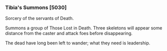 ### Tibia's Summons [5030]

Sorcery of the servants of Death.

Summons a group of Those Lost in Death. Three skeletons will appear some distance from the caster and attack foes before disappearing.

The dead have long been left to wander; what they need is leadership.